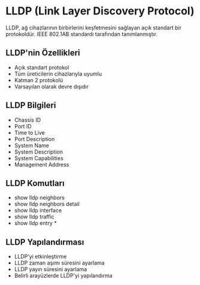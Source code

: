 # LLDP (Link Layer Discovery Protocol)

LLDP, ağ cihazlarının birbirlerini keşfetmesini sağlayan açık standart bir protokoldür. IEEE 802.1AB standardı tarafından tanımlanmıştır.

## LLDP'nin Özellikleri
- Açık standart protokol
- Tüm üreticilerin cihazlarıyla uyumlu
- Katman 2 protokolü
- Varsayılan olarak devre dışıdır

## LLDP Bilgileri
- Chassis ID
- Port ID
- Time to Live
- Port Description
- System Name
- System Description
- System Capabilities
- Management Address

## LLDP Komutları
- show lldp neighbors
- show lldp neighbors detail
- show lldp interface
- show lldp traffic
- show lldp entry *

## LLDP Yapılandırması
- LLDP'yi etkinleştirme
- LLDP zaman aşımı süresini ayarlama
- LLDP yayın süresini ayarlama
- Belirli arayüzlerde LLDP'yi yapılandırma 